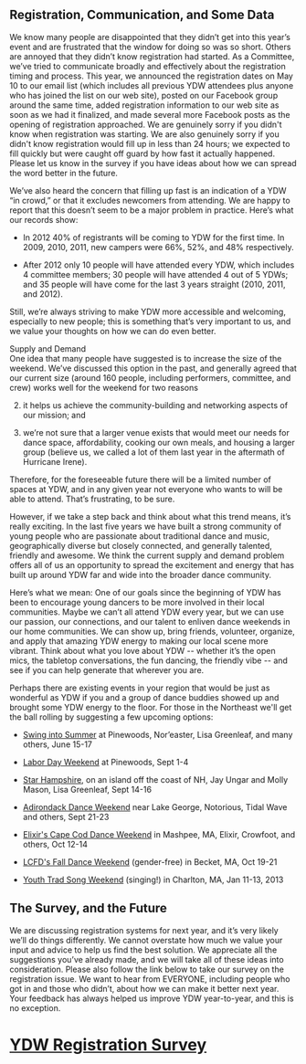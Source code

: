 
Registration, Communication, and Some Data
------------------------------------------


We know many people are disappointed that they didn’t get into this year’s event and are frustrated that the window for doing so was so short. Others are annoyed that they didn’t know registration had started. As a Committee, we’ve tried to communicate broadly and effectively about the registration timing and process. This year, we announced the registration dates on May 10 to our email list (which includes all previous YDW attendees plus anyone who has joined the list on our web site), posted on our Facebook group around the same time, added registration information to our web site as soon as we had it finalized, and made several more Facebook posts as the opening of registration approached. We are genuinely sorry if you didn't know when registration was starting. We are also genuinely sorry if you didn't know registration would fill up in less than 24 hours; we expected to fill quickly but were caught off guard by how fast it actually happened. Please let us know in the survey if you have ideas about how we can spread the word better in the future.


We’ve also heard the concern that filling up fast is an indication of a YDW “in crowd,” or that it excludes newcomers from attending. We are happy to report that this doesn’t seem to be a major problem in practice. Here’s what our records show:



 * In 2012 40% of registrants will be coming to YDW for the first time. In 2009, 2010, 2011, new campers were 66%, 52%, and 48% respectively.




 * After 2012 only 10 people will have attended every YDW, which includes 4 committee members; 30 people will have attended 4 out of 5 YDWs; and 35 people will have come for the last 3 years straight (2010, 2011, and 2012\).



Still, we’re always striving to make YDW more accessible and welcoming, especially to new people; this is something that’s very important to us, and we value your thoughts on how we can do even better.   
  
Supply and Demand  
One idea that many people have suggested is to increase the size of the weekend. We’ve discussed this option in the past, and generally agreed that our current size (around 160 people, including performers, committee, and crew) works well for the weekend for two reasons



 2. it helps us achieve the community\-building and networking aspects of our mission; and

 4. we’re not sure that a larger venue exists that would meet our needs for dance space, affordability, cooking our own meals, and housing a larger group (believe us, we called a lot of them last year in the aftermath of Hurricane Irene).



Therefore, for the foreseeable future there will be a limited number of spaces at YDW, and in any given year not everyone who wants to will be able to attend. That’s frustrating, to be sure.


However, if we take a step back and think about what this trend means, it’s really exciting. In the last five years we have built a strong community of young people who are passionate about traditional dance and music, geographically diverse but closely connected, and generally talented, friendly and awesome. We think the current supply and demand problem offers all of us an opportunity to spread the excitement and energy that has built up around YDW far and wide into the broader dance community.


Here’s what we mean: One of our goals since the beginning of YDW has been to encourage young dancers to be more involved in their local communities. Maybe we can’t all attend YDW every year, but we can use our passion, our connections, and our talent to enliven dance weekends in our home communities. We can show up, bring friends, volunteer, organize, and apply that amazing YDW energy to making our local scene more vibrant. Think about what you love about YDW \-\- whether it’s the open mics, the tabletop conversations, the fun dancing, the friendly vibe \-\- and see if you can help generate that wherever you are.


Perhaps there are existing events in your region that would be just as wonderful as YDW if you and a group of dance buddies showed up and brought some YDW energy to the floor. For those in the Northeast we'll get the ball rolling by suggesting a few upcoming options:



 * [Swing into Summer](\"http://swingintosummer.cds-boston.org/\") at Pinewoods, Nor’easter, Lisa Greenleaf, and many others, June 15\-17

 * [Labor Day Weekend](\"http://www.cds-boston.org/camp.html\") at Pinewoods, Sept 1\-4

 * [Star Hampshire](\"http://www.nhcountrydance.com/music/star-hampshire.html\"), on an island off the coast of NH, Jay Ungar and Molly Mason, Lisa Greenleaf, Sept 14\-16

 * [Adirondack Dance Weekend](\"http://www.danceflurry.org/adirondack\") near Lake George, Notorious, Tidal Wave and others, Sept 21\-23

 * [Elixir's Cape Cod Dance Weekend](\"http://capedanceweekend.elixirmusic.com/\") in Mashpee, MA, Elixir, Crowfoot, and others, Oct 12\-14

 * [LCFD's Fall Dance Weekend](\"http://lcfd.org/lcfd/lcfd-fall-dance-camp/\") (gender\-free) in Becket, MA, Oct 19\-21

 * [Youth Trad Song Weekend](\"http://youthtradsong.org/\") (singing!) in Charlton, MA, Jan 11\-13, 2013



The Survey, and the Future
--------------------------


We are discussing registration systems for next year, and it’s very likely we’ll do things differently. We cannot overstate how much we value your input and advice to help us find the best solution. We appreciate all the suggestions you’ve already made, and we will take all of these ideas into consideration. Please also follow the link below to take our survey on the registration issue. We want to hear from EVERYONE, including people who got in and those who didn’t, about how we can make it better next year. Your feedback has always helped us improve YDW year\-to\-year, and this is no exception.


[YDW Registration Survey](\"https://docs.google.com/spreadsheet/viewform?formkey=dDJTR2dmQ211Tjd4RDlseGlweUVTQ3c6MQ\")
======================================================================================================================


 


